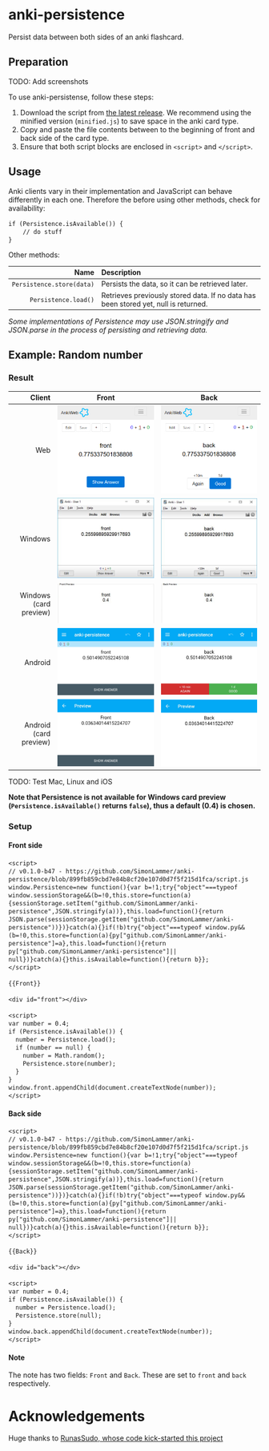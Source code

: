 # anki-persistence
Persist data between both sides of an anki flashcard.

## Preparation

TODO: Add screenshots

To use anki-persistense, follow these steps:
1. Download the script from [the latest release](releases/latest). We recommend using the minified version (```minified.js```) to save space in the anki card type.
1. Copy and paste the file contents between to the beginning of front and back side of the card type.
1. Ensure that both script blocks are enclosed in ```<script>``` and ```</script>```.

## Usage

Anki clients vary in their implementation and JavaScript can behave differently in each one. Therefore the before using other methods, check for availability:
~~~
if (Persistence.isAvailable()) {
	// do stuff
}
~~~

Other methods:

|                       Name    | Description |
| -----------------------------:|:----------- |
| ```Persistence.store(data)``` | Persists the data, so it can be retrieved later. |
|      ```Persistence.load()``` | Retrieves previously stored data. If no data has been stored yet, null is returned. |

*Some implementations of Persistence may use JSON.stringify and JSON.parse in the process of persisting and retrieving data.*

## Example: Random number

### Result
| Client                 | Front | Back |
| ----------------------:|:-----:|:----:|
|                    Web | ![Random number example on the web client - Front](examples/random-number/Web-Front.jpg) | ![Random number example on the web client - Back](examples/random-number/Web-Back.jpg) |
|                Windows | ![Random number example on the Windows client - Front](examples/random-number/Windows-Front.jpg) | ![Random number example on the Windows client - Back](examples/random-number/Windows-Back.jpg) |
| Windows (card preview) | ![Random number example on the Windows client (card preview) - Front](examples/random-number/Windows_Preview-Front.jpg) | ![Random number example on the Windows client (card preview) - Back](examples/random-number/Windows_Preview-Back.jpg) |
|                Android | ![Random number example on the Android client - Front](examples/random-number/AnkiDroid-Front.jpg) | ![Random number example on the Android client - Back](examples/random-number/AnkiDroid-Back.jpg) |
| Android (card preview) | ![Random number example on the Android client (card preview) - Front](examples/random-number/AnkiDroid_Preview-Front.jpg) | ![Random number example on the Android client (card preview) - Back](examples/random-number/AnkiDroid_Preview-Back.jpg) |

TODO: Test Mac, Linux and iOS

**Note that Persistence is not available for Windows card preview (```Persistence.isAvailable()``` returns ```false```), thus a default (0.4) is chosen.**

### Setup
#### Front side
~~~
<script>
// v0.1.0-b47 - https://github.com/SimonLammer/anki-persistence/blob/899fb859cbd7e84b8cf20e107d0d7f5f215d1fca/script.js
window.Persistence=new function(){var b=!1;try{"object"===typeof window.sessionStorage&&(b=!0,this.store=function(a){sessionStorage.setItem("github.com/SimonLammer/anki-persistence",JSON.stringify(a))},this.load=function(){return JSON.parse(sessionStorage.getItem("github.com/SimonLammer/anki-persistence"))})}catch(a){}if(!b)try{"object"===typeof window.py&&(b=!0,this.store=function(a){py["github.com/SimonLammer/anki-persistence"]=a},this.load=function(){return py["github.com/SimonLammer/anki-persistence"]||
null})}catch(a){}this.isAvailable=function(){return b}};
</script>

{{Front}}

<div id="front"></div>

<script>
var number = 0.4;
if (Persistence.isAvailable()) {
  number = Persistence.load();
  if (number == null) {
    number = Math.random();
    Persistence.store(number);
  }
}
window.front.appendChild(document.createTextNode(number));
</script>
~~~

#### Back side

~~~
<script>
// v0.1.0-b47 - https://github.com/SimonLammer/anki-persistence/blob/899fb859cbd7e84b8cf20e107d0d7f5f215d1fca/script.js
window.Persistence=new function(){var b=!1;try{"object"===typeof window.sessionStorage&&(b=!0,this.store=function(a){sessionStorage.setItem("github.com/SimonLammer/anki-persistence",JSON.stringify(a))},this.load=function(){return JSON.parse(sessionStorage.getItem("github.com/SimonLammer/anki-persistence"))})}catch(a){}if(!b)try{"object"===typeof window.py&&(b=!0,this.store=function(a){py["github.com/SimonLammer/anki-persistence"]=a},this.load=function(){return py["github.com/SimonLammer/anki-persistence"]||
null})}catch(a){}this.isAvailable=function(){return b}};
</script>

{{Back}}

<div id="back"></dv>

<script>
var number = 0.4;
if (Persistence.isAvailable()) {
  number = Persistence.load();
  Persistence.store(null);
}
window.back.appendChild(document.createTextNode(number));
</script>
~~~

#### Note

The note has two fields: ```Front``` and ```Back```.
These are set to ```front``` and ```back``` respectively.

# Acknowledgements

Huge thanks to [RunasSudo, whose code kick-started this project](https://yingtongli.me/blog/2015/03/15/random-question-generator-on-anki-using.html)
